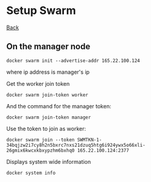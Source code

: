 # Setup Swarm

[Back](./ReadMe.md)


## On the manager node

`docker swarm init --advertise-addr 165.22.100.124`

where ip address is manager's ip

Get the worker join token

`docker swarm join-token worker`

And the command for the manager token:

`docker swarm join-token manager`

Use the token to join as worker:

`docker swarm join --token SWMTKN-1-34bqjzw2i7cy8h2n5bxrc7nxs21dzuq5htg6i924ywx5o66xli-26gmix6kwcxkbxypzhm6bxhq0 165.22.100.124:2377`

Displays system wide information

`docker system info`